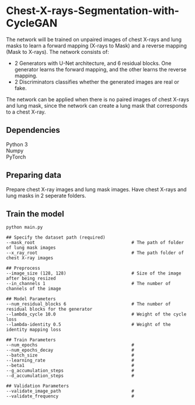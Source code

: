# Chest-X-rays-Segmentation-with-CycleGAN

The network will be trained on unpaired images of chest X-rays and lung masks to learn a forward mapping (X-rays to Mask) and a reverse mapping (Mask to X-rays). The network consists of:
* 2 Generators with U-Net architecture, and 6 residual blocks. One generator learns the forward mapping, and the other learns the reverse mapping.
* 2 Discriminators classifies whether the generated images are real or fake. <br/>

The network can be applied when there is no paired images of chest X-rays and lung mask, since the network can create a lung mask that corresponds to a chest X-ray.

## Dependencies
Python 3 <br/>
Numpy <br/>
PyTorch <br/>

## Preparing data
Prepare chest X-ray images and lung mask images. Have chest X-rays and lung masks in 2 seperate folders.

## Train the model
```
python main.py

## Specify the dataset path (required)
--mask_root                                     # The path of folder of lung mask images
--x_ray_root                                    # The path folder of chest X-ray images

## Preprocess 
--image_size (128, 128)                         # Size of the image after being resized
--in_channels 1                                 # The number of channels of the image

## Model Parameters
--num_residual_blocks 6                         # The number of residual blocks for the generator
--lambda_cycle 10.0                             # Weight of the cycle loss
--lambda-identity 0.5                           # Weight of the identity mapping loss

## Train Parameters 
--num_epochs                                    # 
--num_epochs_decay                              #
--batch_size                                    #
--learning_rate                                 #
--beta1                                         #
--g_accumulation_steps                          #
--d_accumulation_steps                          #

## Validation Parameters
--validate_image_path                           #
--validate_frequency                            #
```




